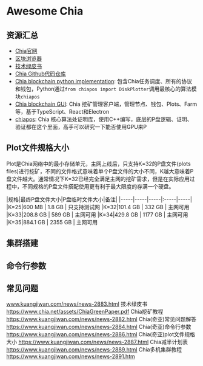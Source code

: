 # Awesome Chia

## 资源汇总
- [Chia官网](https://www.chia.net)
- [区块浏览器](https://www.chiaexplorer.com)
- [技术绿皮书](https://www.chia.net/assets/ChiaGreenPaper.pdf)
- [Chia Github代码仓库](https://github.com/Chia-Network)
- [Chia blockchain python implementation](https://github.com/Chia-Network/chia-blockchain): 包含Chia任务调度、所有的协议和钱包，Python通过`from chiapos import DiskPlotter`调用最核心的算法模块`chiapos`
- [Chia blockchain GUI](https://github.com/Chia-Network/chia-blockchain-gui): Chia 挖矿管理客户端，管理节点、钱包、Plots、Farm等，基于TypeScript、React和Electron
- [chiapos](https://github.com/Chia-Network/chiapos): Chia 核心算法处证明库，使用C++编写，底层的P盘逻辑、证明、验证都在这个里面，高手可以研究一下能否使用GPU来P





## Plot文件规格大小
Plot是Chia网络中的最小存储单元，主网上线后，只支持K=32的P盘文件(plots files)进行挖矿，不同的文件格式意味着单个P盘文件的大小不同，K越大意味着P盘文件越大。通常情况下K=32已经完全满足主网的挖矿需求，但是在实际应用过程中，不同规格的P盘文件搭配使用更有利于最大限度的存满一个硬盘。

|规格|最终P盘文件大小|P盘临时文件大小|备注|
|-----|-----|-----|:-----|-----|
|K=25|600 MB | 1.8 GB |	只支持测试网
|K=32|101.4 GB | 332 GB	| 主网可用
|K=33|208.8 GB | 589 GB	| 主网可用
|K=34|429.8 GB | 1177 GB | 主网可用
|K=35|884.1 GB | 2355 GB |	主网可用

## 集群搭建

## 命令行参数

## 常见问题



www.kuangjiwan.com/news/news-2883.html
技术绿皮书 https://www.chia.net/assets/ChiaGreenPaper.pdf
Chia挖矿教程 https://www.kuangjiwan.com/news/news-2882.html
Chia(奇亚)常见问题解答 https://www.kuangjiwan.com/news/news-2884.html
Chia(奇亚)命令行参数 https://www.kuangjiwan.com/news/news-2886.html
Chia(奇亚)plot文件规格大小 https://www.kuangjiwan.com/news/news-2887.html
Chia减半计划表 https://www.kuangjiwan.com/news/news-2889.html
Chia多机集群教程 https://www.kuangjiwan.com/news/news-2891.htm